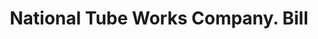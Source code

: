 ---
doi: 10.7916/D80Z8FC1
date_other: '1880'
date_other_textual: 1880-1889
form: printed ephemera
genre:
- Invoices
name:
- National Tube Works Company
object_in_context_url: https://biggert.cul.columbia.edu/items/view/ave_biggert_00423
subject_hierarchical_geographic:
- Boston, Massachusetts, United States
subject_name:
- National Tube Works Company
title: National Tube Works Company. Bill
sort_title: National Tube Works Company. Bill
call_number: ave_biggert_00423
coordinates:
- 42.35805555555556,-71.06361111111111
pid: ave_biggert_00423
identifiers: ave_biggert_00423
thumbnail: https://derivativo-1.library.columbia.edu/iiif/2/ldpd:344094/full/!256,256/0/native.jpg
permalink: "/biggert/ave_biggert_00423/"
layout: iiif-image-page
---